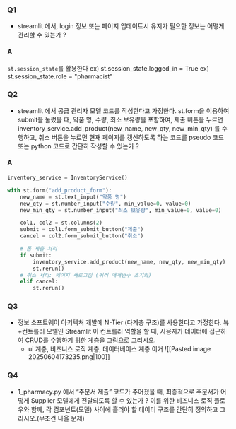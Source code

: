 ### Q1
- streamlit 에서, login 정보 또는 페이지 업데이트시 유지가 필요한 정보는 어떻게 관리할 수 있는가 ?
#### A
`st.session_state`를 활용한다 
ex) st.session_state.logged_in = True
ex) st.session_state.role = "pharmacist"
### Q2
- streamlit 에서 공급 관리자 모델 코드를 작성한다고 가정한다. st.form을 이용하여 submit을 눌렀을 때, 약품 명, 수량, 최소 보유량을 포함하여, 제출 버튼을 누르면 inventory_service.add_product(new_name, new_qty, new_min_qty) 를 수행하고, 취소 버튼을 누르면 현재 페이지를 갱신하도록 하는 코드를 pseudo 코드 또는 python 코드로 간단히 작성할 수 있는가 ?
#### A
```python
inventory_service = InventoryService()

with st.form("add_product_form"):
    new_name = st.text_input("약품 명")
    new_qty = st.number_input("수량", min_value=0, value=0)
    new_min_qty = st.number_input("최소 보유량", min_value=0, value=0)

    col1, col2 = st.columns(2)
    submit = col1.form_submit_button("제출")
    cancel = col2.form_submit_button("취소")

	# 폼 제출 처리
	if submit:
	    inventory_service.add_product(new_name, new_qty, new_min_qty)
		st.rerun()
	# 취소 처리: 페이지 새로고침 (쿼리 매개변수 초기화)
	elif cancel:
	    st.rerun()
```

### Q3
- 정보 소프트웨어 아키텍쳐 개발에 N-Tier (다계층 구조)를 사용한다고 가정한다. 뷰+컨트롤러 모델인 Streamlit 이 컨트롤러 역할을 할 때, 사용자가 데이터에 접근하여 CRUD를 수행하기 위한 계층을 그림으로 그리시오.
	- ui 계층, 비즈니스 로직 계층, 데이터베이스 계층 이거
![[Pasted image 20250604173235.png|100]]
### Q4
- 1_pharmacy.py 에서 “주문서 제출” 코드가 주어졌을 때, 최종적으로 주문서가 어떻게 Supplier 모델에게 전달되도록 할 수 있는가 ? 이를 위한 비즈니스 로직 플로우와 함께, 각 컴포넌트(모델) 사이에 흘러야 할 데이터 구조를 간단히 정의하고 그리시오.(무조건 나올 문제)

